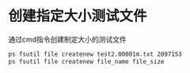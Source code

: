 # 创建指定大小测试文件

通过cmd指令创建制定大小的测试文件

```cmd
ps fsutil file createnew test2.00001m.txt 2097153
ps fsutil file createnew file_name file_size
```



